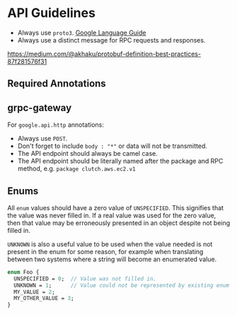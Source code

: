 # API Guidelines

- Always use `proto3`. [Google Language Guide](https://developers.google.com/protocol-buffers/docs/proto3)
- Always use a distinct message for RPC requests and responses.

https://medium.com/@akhaku/protobuf-definition-best-practices-87f281576f31

## Required Annotations

## grpc-gateway
For `google.api.http` annotations:
- Always use `POST`.
- Don't forget to include `body : "*"` or data will not be transmitted.
- The API endpoint should always be camel case.
- The API endpoint should be literally named after the package and RPC method, e.g. `package clutch.aws.ec2.v1`

##  Enums

All `enum` values should have a zero value of `UNSPECIFIED`. This signifies that the value was never filled in.
If a real value was used for the zero value, then that value may be erroneously presented in an object despite not being
filled in.

`UNKNOWN` is also a useful value to be used when the value needed is not present in the enum for some reason, for example when
translating between two systems where a string will become an enumerated value.

```proto
enum Foo {
  UNSPECIFIED = 0;  // Value was not filled in.
  UNKNOWN = 1;      // Value could not be represented by existing enum values.
  MY_VALUE = 2;
  MY_OTHER_VALUE = 3;
}
```

